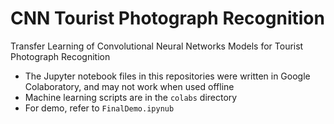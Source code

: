 # CNN Tourist Photograph Recognition

Transfer Learning of Convolutional Neural Networks Models for Tourist Photograph Recognition

- The Jupyter notebook files in this repositories were written in Google Colaboratory, and may not work when used offline
- Machine learning scripts are in the `colabs` directory
- For demo, refer to `FinalDemo.ipynub`
